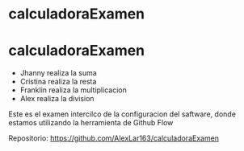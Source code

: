 # calculadoraExamen
# calculadoraExamen
- Jhanny realiza la suma
- Cristina realiza la resta
- Franklin realiza la multiplicacion
- Alex realiza la division



Este es el examen intercilco de la configuracion del saftware, donde estamos utilizando la herramienta de Github Flow

Repositorio: https://github.com/AlexLar163/calculadoraExamen
